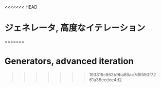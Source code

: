 
<<<<<<< HEAD
# ジェネレータ, 高度なイテレーション
=======
# Generators, advanced iteration
>>>>>>> 193319c963b9ba86ac7d9590f7261a36ecdcc4d2
